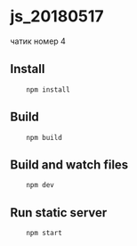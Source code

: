 # js_20180517
чатик номер 4


## Install ##

```
    npm install

```

## Build ##

```
    npm build

```
## Build and watch files ##

```
    npm dev

```
## Run static server ##

```
    npm start

```
